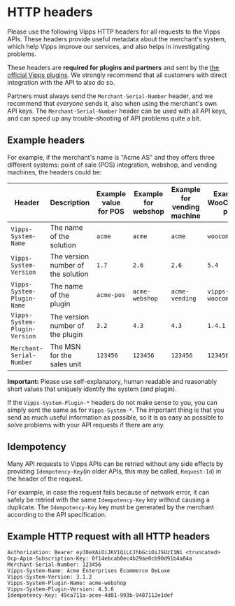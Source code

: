 <!-- START_METADATA
---
title: HTTP headers
pagination_next: null
pagination_prev: null
---
END_METADATA -->

# HTTP headers

Please use the following Vipps HTTP headers for all requests to the
Vipps APIs. These headers provide useful metadata about the merchant's system,
which help Vipps improve our services, and also helps in investigating problems.

These headers are **required for plugins and partners** and sent by the
[the official Vipps plugins](https://vippsas.github.io/vipps-developer-docs/docs/vipps-plugins).
We strongly recommend that all customers with direct integration with the API to also do so.

Partners must always send the `Merchant-Serial-Number` header, and we recommend
that _everyone_ sends it, also when using the merchant's own API keys.
The `Merchant-Serial-Number` header can be used with all API keys, and can
speed up any trouble-shooting of API problems quite a bit.

## Example headers

For example, if the merchant's name is "Acme AS" and they offers three different systems:
point of sale (POS) integration, webshop, and vending machines,
the headers could be:

| Header| Description| Example value for POS | Example for webshop | Example for vending machine | Example for WooCommerce plugin |
|-------------------------------|----------------------------------------------|-----------|----------------|--------|---------------|
| `Vipps-System-Name`           | The name of the solution           | `acme`    | `acme`         | `acme` | `woocommerce` |
| `Vipps-System-Version`        | The version number of the solution | `1.7`     | `2.6`          | `2.6` | `5.4` |
| `Vipps-System-Plugin-Name`    | The name of the plugin             | `acme-pos`| `acme-webshop` | `acme-vending` | `vipps-woocommerce` |
| `Vipps-System-Plugin-Version` | The version number of the plugin   | `3.2`     | `4.3`          | `4.3` | `1.4.1` |
| `Merchant-Serial-Number`      | The MSN for the sales unit                    | `123456`  | `123456`       | `123456` | `123456` |

**Important:** Please use self-explanatory, human readable and reasonably short
values that uniquely identify the system (and plugin).

If the `Vipps-System-Plugin-*` headers do not make sense to you,
you can simply sent the same as for `Vipps-System-*`.
The important thing is that you send as much useful information as possible,
so it is as easy as possible to solve problems with your API requests if there are any.

## Idempotency

Many API requests to Vipps APIs can be retried without any side effects
by providing `Idempotency-Key`(in older APIs, this may be called, `Request-Id`) in the header of the
request.

For example, in case the request fails because of network error, it can
safely be retried with the same `Idempotency-Key` key without causing a duplicate.
The `Idempotency-Key` key must be generated by the merchant according to the API
specification.

## Example HTTP request with all HTTP headers

```http
Authorization: Bearer eyJ0eXAiOiJKV1QiLCJhbGciOiJSUzI1Ni <truncated>
Ocp-Apim-Subscription-Key: 0f14ebcab0ec4b29ae0cb90d91b4a84a
Merchant-Serial-Number: 123456
Vipps-System-Name: Acme Enterprises Ecommerce DeLuxe
Vipps-System-Version: 3.1.2
Vipps-System-Plugin-Name: acme-webshop
Vipps-System-Plugin-Version: 4.5.6
Idempotency-Key: 49ca711a-acee-4d01-993b-9487112e1def
```
